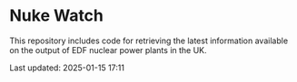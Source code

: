 # Nuke Watch

This repository includes code for retrieving the latest information available on the output of EDF nuclear power plants in the UK.

Last updated: 2025-01-15 17:11